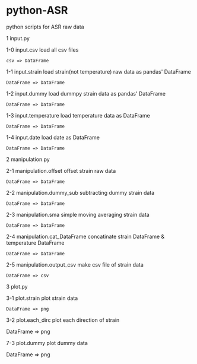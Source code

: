 # python-ASR
python scripts for ASR raw data

1 input.py

1-0 input.csv
    load all csv files
    
    csv => DataFrame

1-1 input.strain
    load strain(not temperature) raw data as pandas' DataFrame

    DataFrame => DataFrame


1-2 input.dummy
    load dummpy strain data as pandas' DataFrame

    DataFrame => DataFrame


1-3 input.temperature
    load temperature data as DataFrame

    DataFrame => DataFrame

1-4 input.date
    load date as DataFrame
    
    DataFrame => DataFrame

2 manipulation.py

2-1 manipulation.offset
    offset strain raw data

    DataFrame => DataFrame


2-2 manipulation.dummy_sub
    subtracting dummy strain data

    DataFrame => DataFrame

2-3 manipulation.sma
    simple moving averaging strain data

    DataFrame => DataFrame


2-4 manipulation.cat_DataFrame
    concatinate strain DataFrame & temperature DataFrame

    DataFrame => DataFrame
   
2-5 manipulation.output_csv
    make csv file of strain data

    DataFrame => csv


3 plot.py

3-1 plot.strain
    plot strain data

    DataFrame => png


3-2 plot.each_dirc
  plot each direction of strain 

  DataFrame => png


7-3 plot.dummy
  plot dummy data 

  DataFrame => png

